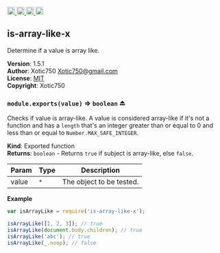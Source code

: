 <a href="https://travis-ci.org/Xotic750/is-array-like-x"
   title="Travis status">
<img
   src="https://travis-ci.org/Xotic750/is-array-like-x.svg?branch=master"
   alt="Travis status" height="18"/>
</a>
<a href="https://david-dm.org/Xotic750/is-array-like-x"
   title="Dependency status">
<img src="https://david-dm.org/Xotic750/is-array-like-x.svg"
   alt="Dependency status" height="18"/>
</a>
<a href="https://david-dm.org/Xotic750/is-array-like-x#info=devDependencies"
   title="devDependency status">
<img src="https://david-dm.org/Xotic750/is-array-like-x/dev-status.svg"
   alt="devDependency status" height="18"/>
</a>
<a href="https://badge.fury.io/js/is-array-like-x" title="npm version">
<img src="https://badge.fury.io/js/is-array-like-x.svg"
   alt="npm version" height="18"/>
</a>
<a name="module_is-array-like-x"></a>

## is-array-like-x
Determine if a value is array like.

**Version**: 1.5.1  
**Author**: Xotic750 <Xotic750@gmail.com>  
**License**: [MIT](&lt;https://opensource.org/licenses/MIT&gt;)  
**Copyright**: Xotic750  
<a name="exp_module_is-array-like-x--module.exports"></a>

### `module.exports(value)` ⇒ <code>boolean</code> ⏏
Checks if value is array-like. A value is considered array-like if it's
not a function and has a `length` that's an integer greater than or
equal to 0 and less than or equal to `Number.MAX_SAFE_INTEGER`.

**Kind**: Exported function  
**Returns**: <code>boolean</code> - Returns `true` if subject is array-like, else `false`.  

| Param | Type | Description |
| --- | --- | --- |
| value | <code>\*</code> | The object to be tested. |

**Example**  
```js
var isArrayLike = require('is-array-like-x');

isArrayLike([1, 2, 3]); // true
isArrayLike(document.body.children); // true
isArrayLike('abc'); // true
isArrayLike(_.noop); // false
```
